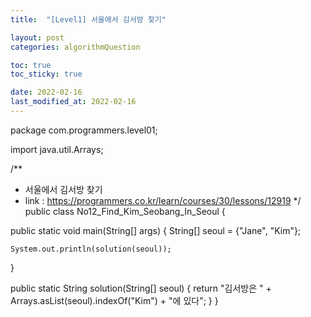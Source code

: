 ```yaml
---
title:  "[Level1] 서울에서 김서방 찾기"

layout: post
categories: algorithmQuestion

toc: true
toc_sticky: true

date: 2022-02-16
last_modified_at: 2022-02-16
---
```


package com.programmers.level01;

import java.util.Arrays;

/**
 * 서울에서 김서방 찾기
 * link : https://programmers.co.kr/learn/courses/30/lessons/12919
 */
public class No12_Find_Kim_Seobang_In_Seoul {

  public static void main(String[] args) {
    String[] seoul = {"Jane", "Kim"};

    System.out.println(solution(seoul));
  }

  public static String solution(String[] seoul) {
    return "김서방은 " + Arrays.asList(seoul).indexOf("Kim") + "에 있다";
  }
}
